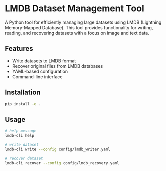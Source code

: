 # LMDB Dataset Management Tool

A Python tool for efficiently managing large datasets using LMDB (Lightning Memory-Mapped Database). This tool provides functionality for writing, reading, and recovering datasets with a focus on image and text data.

## Features

- Write datasets to LMDB format
- Recover original files from LMDB databases
- YAML-based configuration
- Command-line interface

## Installation

```sh
pip install -e .
```

## Usage

```sh
# help message
lmdb-cli help

# write dataset
lmdb-cli write --config config/lmdb_writer.yaml

# recover dataset
lmdb-cli recover --config config/lmdb_recovery.yaml
```



